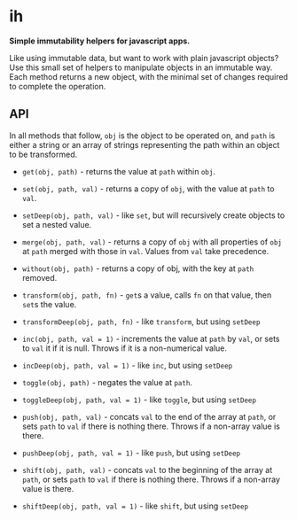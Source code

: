 # ih

**Simple immutability helpers for javascript apps.**

Like using immutable data, but want to work with plain javascript objects?  Use this small set of helpers to manipulate objects in an immutable way.  Each method returns a new object, with the minimal set of changes required to complete the operation.

## API

In all methods that follow, `obj` is the object to be operated on, and `path` is either a string or an array of strings representing the path within an object to be transformed.

- `get(obj, path)` - returns the value at `path` within `obj`.
- `set(obj, path, val)` - returns a copy of `obj`, with the value at `path` to `val`.
- `setDeep(obj, path, val)` - like `set`, but will recursively create objects to set a nested value.

- `merge(obj, path, val)` - returns a copy of `obj` with all properties of `obj` at `path` merged with those in `val`.  Values from `val` take precedence.
- `without(obj, path)` - returns a copy of obj, with the key at `path` removed.
- `transform(obj, path, fn)` - `get`s a value, calls `fn` on that value, then `set`s the value.
- `transformDeep(obj, path, fn)` - like `transform`, but using `setDeep`

- `inc(obj, path, val = 1)` - increments the value at `path` by `val`, or sets to `val` it if it is null.  Throws if it is a non-numerical value.
- `incDeep(obj, path, val = 1)` - like `inc`, but using `setDeep`
- `toggle(obj, path)` - negates the value at `path`.
- `toggleDeep(obj, path, val = 1)` - like `toggle`, but using `setDeep`
- `push(obj, path, val)` - concats `val` to the end of the array at `path`, or sets `path` to `val` if there is nothing there.  Throws if a non-array value is there.
- `pushDeep(obj, path, val = 1)` - like `push`, but using `setDeep`
- `shift(obj, path, val)` - concats `val` to the beginning of the array at `path`, or sets `path` to `val` if there is nothing there.  Throws if a non-array value is there.
- `shiftDeep(obj, path, val = 1)` - like `shift`, but using `setDeep`